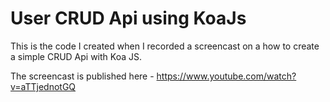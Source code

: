 # User CRUD Api using KoaJs
This is the code I created when I recorded a screencast on a how to create a simple CRUD Api with Koa JS.

The screencast is published here - https://www.youtube.com/watch?v=aTTjednotGQ
